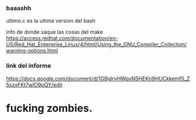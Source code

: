 ### baaashh

ultimo.c      es la ultima version del bash


info de donde saque las cosas del make
https://access.redhat.com/documentation/en-US/Red_Hat_Enterprise_Linux/4/html/Using_the_GNU_Compiler_Collection/warning-options.html


### link del informe
https://docs.google.com/document/d/1GBglryHWpvN5HEKn9HUCkkemf5_Z5szxFKt7wlO9pQY/edit

# fucking zombies.
